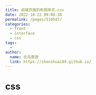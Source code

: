```yaml
---
title: 前端页面的布局样式-css
date: 2022-10-22 00:00:18
permalink: /pages/5105d7/
categories:
  - front
  - interface
  - css
tags:
  - 
author: 
  name: 北鸟南游
  link: https://shenshuai89.github.io/
---
```

# css